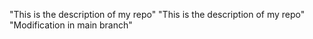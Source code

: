 "This is the description of my repo" 
"This is the description of my repo" 
"Modification in main branch" 
